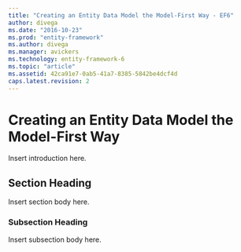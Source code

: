 ```yaml
---
title: "Creating an Entity Data Model the Model-First Way - EF6"
author: divega
ms.date: "2016-10-23"
ms.prod: "entity-framework"
ms.author: divega
ms.manager: avickers
ms.technology: entity-framework-6
ms.topic: "article"
ms.assetid: 42ca91e7-0ab5-41a7-8385-5842be4dcf4d
caps.latest.revision: 2
---
```

# Creating an Entity Data Model the Model-First Way
Insert introduction here.  
  
## Section Heading  
 Insert section body here.  
  
### Subsection Heading  
 Insert subsection body here.